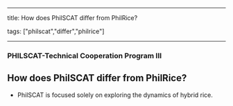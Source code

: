
---

title: How does PhilSCAT differ from PhilRice?

tags: ["philscat","differ","philrice"]

---

### PHILSCAT-Technical Cooperation Program III

## How does PhilSCAT differ from PhilRice?


 - PhilSCAT is focused solely on exploring the dynamics of hybrid rice.
